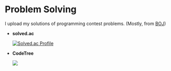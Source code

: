 # Problem Solving
I upload my solutions of programming contest problems. (Mostly, from [BOJ](https://www.acmicpc.net/))

- **solved.ac**
  
  [![Solved.ac Profile](http://mazassumnida.wtf/api/v2/generate_badge?boj=claudead777)](https://solved.ac/claudead777/)

- **CodeTree**

  [![](https://banner.codetree.ai/v1/banner/laz2berry)](https://www.codetree.ai/profiles/laz2berry)
